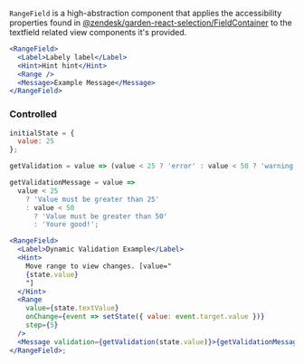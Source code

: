 `RangeField` is a high-abstraction component that applies
the accessibility properties found in [@zendesk/garden-react-selection/FieldContainer](https://garden.zendesk.com/react-components/selection/)
to the textfield related view components it's provided.

```jsx
<RangeField>
  <Label>Labely label</Label>
  <Hint>Hint hint</Hint>
  <Range />
  <Message>Example Message</Message>
</RangeField>
```

### Controlled

```jsx
initialState = {
  value: 25
};

getValidation = value => (value < 25 ? 'error' : value < 50 ? 'warning' : 'success');

getValidationMessage = value =>
  value < 25
    ? 'Value must be greater than 25'
    : value < 50
      ? 'Value must be greater than 50'
      : 'Youre good!';

<RangeField>
  <Label>Dynamic Validation Example</Label>
  <Hint>
    Move range to view changes. [value="
    {state.value}
    "]
  </Hint>
  <Range
    value={state.textValue}
    onChange={event => setState({ value: event.target.value })}
    step={5}
  />
  <Message validation={getValidation(state.value)}>{getValidationMessage(state.value)}</Message>
</RangeField>;
```
